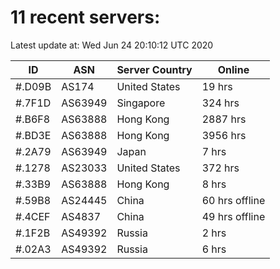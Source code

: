 # 11 recent servers:

Latest update at: Wed Jun 24 20:10:12 UTC 2020

| ID | ASN | Server Country | Online |
| -- | --- | -------------- | ------ |
| #.D09B | AS174 | United States | 19 hrs |
| #.7F1D | AS63949 | Singapore | 324 hrs |
| #.B6F8 | AS63888 | Hong Kong | 2887 hrs |
| #.BD3E | AS63888 | Hong Kong | 3956 hrs |
| #.2A79 | AS63949 | Japan | 7 hrs |
| #.1278 | AS23033 | United States | 372 hrs |
| #.33B9 | AS63888 | Hong Kong | 8 hrs |
| #.59B8 | AS24445 | China | 60 hrs offline |
| #.4CEF | AS4837 | China | 49 hrs offline |
| #.1F2B | AS49392 | Russia | 2 hrs |
| #.02A3 | AS49392 | Russia | 6 hrs |


